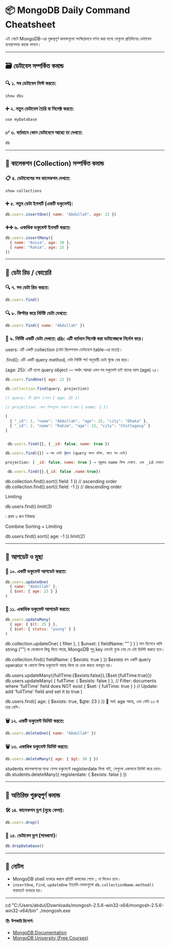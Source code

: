 # 📦 MongoDB Daily Command Cheatsheet

এই নোটে MongoDB-এর গুরুত্বপূর্ণ কমান্ডগুলো সংক্ষিপ্তভাবে বর্ণনা করা হলো যেগুলো প্রতিদিনের ডেটাবেস ব্যবস্থাপনায় কাজে লাগবে।

---

## 🗃️ ডেটাবেস সম্পর্কিত কমান্ড

### 🔍 ১. সব ডেটাবেস লিস্ট করতে:
```js
show dbs
```

### ➕ ২. নতুন ডেটাবেস তৈরি বা সিলেক্ট করতে:
```js
use myDatabase
```

### ✅ ৩. বর্তমানে কোন ডেটাবেসে আছো তা দেখতে:
```js
db
```

---

## 📁 কালেকশন (Collection) সম্পর্কিত কমান্ড

### 📋 ৪. ডেটাবেসের সব কালেকশন দেখতে:
```js
show collections
```

### ➕ ৫. নতুন ডেটা ইনসার্ট (একটি ডকুমেন্ট):
```js
db.users.insertOne({ name: "Abdullah", age: 22 })
```

### ➕➕ ৬. একাধিক ডকুমেন্ট ইনসার্ট করতে:
```js
db.users.insertMany([
  { name: "Anisa", age: 20 },
  { name: "Rahim", age: 25 }
])
```

---

## 📄 ডেটা রিড / কোয়েরি

### 🔍 ৭. সব ডেটা রিড করতে:
```js
db.users.find()
```

### 🔍 ৮. ফিল্টার করে নির্দিষ্ট ডেটা দেখতে:
```js
db.users.find({ name: "Abdullah" })


```

### 🔢 ৯. নির্দিষ্ট একটি ডেটা দেখতে: db: এটি বর্তমান সিলেক্ট করা ডাটাবেজকে নির্দেশ করে।

users: এটি একটি collection (যেটা রিলেশনাল ডেটাবেসে table-এর মতো)।

.find(): এটি একটি query method, যেটা নির্দিষ্ট শর্ত অনুযায়ী ডেটা খুঁজে বের করে।

{age: 25}: এটি হলো query object — অর্থাৎ আমরা এমন সব ডকুমেন্ট চাই যাদের বয়স (age) ২৫।
```js
db.users.findOne({ age: 22 })

db.collection.find(query, projection)

// query: কী খুঁজবে (যেমন { age: 25 })

// projection: কোন ফিল্ডগুলো দেখাবে (যেমন { name: 1 })

[
  { "_id": 1, "name": "Abdullah", "age": 25, "city": "Dhaka" },
  { "_id": 2, "name": "Rahim", "age": 23, "city": "Chittagong" }
]


 db.users.find({}, { _id: false, name: true })

db.users.find({}) → সব ডেটা খুঁজবে (query অংশ ফাঁকা, মানে সব ডেটা)

projection: { _id: false, name: true } → শুধুমাত্র name ফিল্ড দেখাবে, এবং _id দেখাবে না।

 db.users.find({},{_id: false ,name:true})

```

db.collection.find().sort({ field: 1 })   // ascending order
db.collection.find().sort({ field: -1 })  // descending order



Limiting 

db.users.find().limit(3)

: প্রথম ৩ জন ইউজার

 Combine Sorting + Limiting

 db.users.find().sort({ age: -1 }).limit(2)

---

## 🔁 আপডেট ও মুছা

### 🔧 ১০. একটি ডকুমেন্ট আপডেট করতে:
```js
db.users.updateOne(
  { name: "Abdullah" },
  { $set: { age: 23 } }
)
```

### 🔧 ১১. একাধিক ডকুমেন্ট আপডেট করতে:
```js
db.users.updateMany(
  { age: { $lt: 25 } },
  { $set: { status: "young" } }
)
```

db.collection.updateOne(
  { filter },
  { $unset: { fieldName: "" } }
) মান হিসেবে খালি string ("") বা যেকোনো কিছু দিতে পারো, MongoDB শুধু key দেখেই বুঝে নেয় যে এটা ডিলিট করতে হবে।


db.collection.find({ fieldName: { $exists: true } }) $exists হল একটি query operator যা কোনো ফিল্ড ডকুমেন্টে আছে কিনা তা চেক করতে ব্যবহৃত হয়।

 db.users.updateMany({fullTime:{$exists:false}},{$set:{fullTime:true}})
db.users.updateMany(
  { fullTime: { $exists: false } },  // Filter: documents where 'fullTime' field does NOT exist
  { $set: { fullTime: true } }       // Update: add 'fullTime' field and set it to true
)


db.users.find({
  age: { $exists: true, $gte: 23 }
})
📌 অর্থ: age আছে, এবং সেটা ২৩ বা তার বেশি।













### 🗑️ ১২. একটি ডকুমেন্ট ডিলিট করতে:
```js
db.users.deleteOne({ name: "Abdullah" })
```

### 🗑️ ১৩. একাধিক ডকুমেন্ট ডিলিট করতে:
```js
db.users.deleteMany({ age: { $gt: 30 } })
```

students কালেকশনের মধ্যে যেসব ডকুমেন্টে registerdate ফিল্ড নাই,
 সেগুলো একসাথে ডিলিট করে দেবে।
db.students.deleteMany({ registerdate: { $exists: false } })


---

## 🧰 অতিরিক্ত গুরুত্বপূর্ণ কমান্ড

### 🛠️ ১৪. কালেকশন ড্রপ (মুছে ফেলা):
```js
db.users.drop()
```

### 🧨 ১৫. ডেটাবেস ড্রপ (সাবধান!):
```js
db.dropDatabase()
```

---

## 📌 নোটস

- MongoDB shell ব্যবহার করলে প্রতিটি কমান্ডের শেষে `;` না দিলেও চলে।
- `insertOne`, `find`, `updateOne` ইত্যাদি মেথডগুলো `db.collectionName.method()` ফরম্যাটে ব্যবহার হয়।

---


cd "C:/Users/abdul/Downloads/mongosh-2.5.6-win32-x64/mongosh-2.5.6-win32-x64/bin"
./mongosh.exe

📚 **উপকারি রিসোর্স:**
- [MongoDB Documentation](https://www.mongodb.com/docs/)
- [MongoDB University (Free Courses)](https://university.mongodb.com/)
